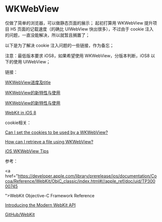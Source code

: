# WKWebView

仅做了简单的浏览器，可以做静态页面的展示；
起初打算用 WKWebView 提升项目 H5 页面的记载速度（的确比 UIWebView 快出很多），不过由于 cookie 注入的问题，一直没能解决，所以就暂且搁置了；

以下是为了解决 cookie 注入问题的一些链接，作为备忘；

注意：最低版本要求 iOS8，如果希望使用 WKWebView，分版本判断，iOS8 以下的使用 UIWebView；

链接：

<a href="http://blog.csdn.net/reylen/article/details/46679895">WKWebView进度及title</a>

<a href="http://www.brighttj.com/ios/ios-wkwebview-new-features-and-use.html">WKWebView的新特性与使用</a>

<a href="http://www.brighttj.com/ios/ios-wkwebview-new-features-and-use.html">WKWebView的新特性与使用</a>

<a href="http://www.hotobear.com/?p=741">WebKit in iOS 8</a>


cookie相关：

<a href="http://stackoverflow.com/questions/26573137/can-i-set-the-cookies-to-be-used-by-a-wkwebview/26577303#26577303">Can I set the cookies to be used by a WKWebView?</a>

<a href="http://stackoverflow.com/questions/24464397/how-can-i-retrieve-a-file-using-wkwebview/24982211#24982211">How can I retrieve a file using WKWebView?</a>

<a href="http://atmarkplant.com/ios-wkwebview-tips/">iOS WKWebView Tips</a>


参考：

<a href="https://developer.apple.com/library/prerelease/ios/documentation/Cocoa/Reference/WebKit/ObjC_classic/index.html#//apple_ref/doc/uid/TP30000745

">WebKit Objective-C Framework Reference</a>

<a href="https://developer.apple.com/videos/wwdc/2014/">Introducing the Modern WebKit API</a>

<a href="https://github.com/WebKit/webkit">GitHub/WebKit</a>